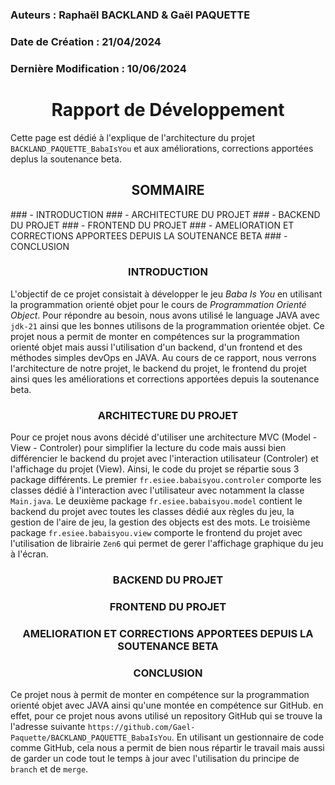 ### Auteurs : Raphaël BACKLAND & Gaël PAQUETTE
### Date de Création : 21/04/2024
### Dernière Modification : 10/06/2024


<h1 style="text-align:center;">Rapport de Développement</h1>


Cette page est dédié à l'explique de l'architecture du projet ```BACKLAND_PAQUETTE_BabaIsYou``` et aux améliorations, corrections apportées deplus la soutenance beta.


<h2 style="text-align:center;">SOMMAIRE</h2>
### - INTRODUCTION
### - ARCHITECTURE DU PROJET
### - BACKEND DU PROJET
### - FRONTEND DU PROJET 
### - AMELIORATION ET CORRECTIONS APPORTEES DEPUIS LA SOUTENANCE BETA
### - CONCLUSION


<h3 style="text-align:center;">INTRODUCTION</h3>

L'objectif de ce projet consistait à développer le jeu *Baba Is You* en utilisant la programmation orienté objet pour le cours de *Programmation Orienté Object*.
Pour répondre au besoin, nous avons utilisé le language JAVA avec ```jdk-21``` ainsi que les bonnes utilisons de la programmation orientée objet.
Ce projet nous a permit de monter en compétences sur la programmation orienté objet mais aussi l'utilisation d'un backend, d'un frontend et des méthodes simples devOps en JAVA.
Au cours de ce rapport, nous verrons l'architecture de notre projet, le backend du projet, le frontend du projet ainsi ques les améliorations et corrections apportées depuis la soutenance beta.

<h3 style="text-align:center;">ARCHITECTURE DU PROJET</h3> 

Pour ce projet nous avons décidé d'utiliser une architecture MVC (Model - View - Controler) pour simplifier la lecture du code mais aussi bien différencier le backend du projet avec l'interaction utilisateur (Controler) et l'affichage du projet (View).
Ainsi, le code du projet se répartie sous 3 package différents. Le premier ```fr.esiee.babaisyou.controler``` comporte les classes dédié à l'interaction avec l'utilisateur avec notamment la classe ```Main.java```.
Le deuxième package ```fr.esiee.babaisyou.model``` contient le backend du projet avec toutes les classes dédié aux règles du jeu, la gestion de l'aire de jeu, la gestion des objects est des mots.
Le troisième package ```fr.esiee.babaisyou.view``` comporte le frontend du projet avec l'utilisation de librairie ```Zen6``` qui permet de gerer l'affichage graphique du jeu à l'écran.

<h3 style="text-align:center;">BACKEND DU PROJET</h3>

<h3 style="text-align:center;">FRONTEND DU PROJET</h3>

<h3 style="text-align:center;">AMELIORATION ET CORRECTIONS APPORTEES DEPUIS LA SOUTENANCE BETA</h3>

<h3 style="text-align:center;">CONCLUSION</h3>

Ce projet nous à permit de monter en compétence sur la programmation orienté objet avec JAVA ainsi qu'une montée en compétence sur GitHub.
en effet, pour ce projet nous avons utilisé un repository GitHub qui se trouve la l'adresse suivante ```https://github.com/Gael-Paquette/BACKLAND_PAQUETTE_BabaIsYou```.
En utilisant un gestionnaire de code comme GitHub, cela nous a permit de bien nous répartir le travail mais aussi de garder un code tout le temps à jour avec l'utilisation du principe de ```branch``` et de ```merge```.

